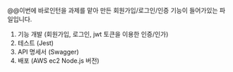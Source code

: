 @@이번에 바로인턴을 과제를 맡아 만든 회원가입/로그인/인증 기능이 들어가있는 파일입니다.
1. 기능 개발 (회원가입, 로그인, jwt 토큰을 이용한 인증/인가)
2. 테스트 (Jest)
3. API 명세서 (Swagger)
4. 배포 (AWS ec2 Node.js 버전)
